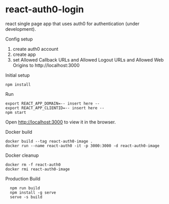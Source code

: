 # react-auth0-login

react single page app that uses auth0 for authentication (under development).  

Config setup
1. create auth0 account
2. create app
3. set Allowed Callback URLs and Allowed Logout URLs and Allowed Web Origins to http://localhost:3000

Initial setup
```
npm install
```

Run
```
export REACT_APP_DOMAIN=-- insert here --
export REACT_APP_CLIENTID=-- insert here -- 
npm start
```
Open [http://localhost:3000](http://localhost:3000) to view it in the browser.

Docker build
```
docker build --tag react-auth0-image .
docker run --name react-auth0 -it -p 3000:3000 -d react-auth0-image
```

Docker cleanup
```
docker rm -f react-auth0
docker rmi react-auth0-image
```

Production Build
```
  npm run build
  npm install -g serve
  serve -s build
```
